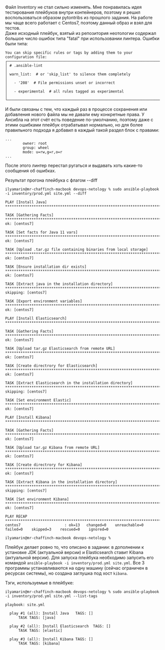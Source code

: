 Файл Inventory не стал сильно изменять. Мне понравилась идея тестирования плейбуков внутри контейнеров, поэтому я решил воспользоваться образом pytontribs из прошлого задания. На работе мы чаще всего работает с Centos7, поэтому данный образ и взял для тестов.  
Даже исходный плейбук, взятый из репозитория неотологии содержал большое число ошибок типа "fatal" при использовании линтера. Ошибки были типа:
```shell
You can skip specific rules or tags by adding them to your configuration file:                                                                                     
┌───────────────────────────────────────────────────────────────────────────────────────────────────────────────────────────────────────────────────────────────┐
│ # .ansible-lint                                                                                                                                               │ 
│ warn_list:  # or 'skip_list' to silence them completely                                                                                                       │ 
│   - '208'  # File permissions unset or incorrect                                                                                                              │ 
│   - experimental  # all rules tagged as experimental                                                                                                          │ 
└───────────────────────────────────────────────────────────────────────────────────────────────────────────────────────────────────────────────────────────────┘
```
И были связаны с тем, что каждый раз в процессе сохранения или добавления нового файла мы не давали ему конкретные права. У Ансибла на этот счёт есть поведение по-умолчанию, поэтому даже с этими ошибками плейбук отрабатывал нормально, но для более правильного подхода я добавил в каждый такой раздел блок с правами:
```shell
...
        owner: root
        group: wheel
        mode: u=rw,g=r,o=r
...
```
После этого линтер перестал ругаться и выдавать хоть какие-то сообщения об ошибках.  

Результат прогона плейбука с флагом --diff
```shell
ilyamarin@mr-chaffinch-macbook devops-netology % sudo ansible-playbook -i inventory/prod.yml site.yml --diff

PLAY [Install Java] ***************************************************************************************************************************************************

TASK [Gathering Facts] ************************************************************************************************************************************************
ok: [centos7]

TASK [Set facts for Java 11 vars] *************************************************************************************************************************************
ok: [centos7]

TASK [Upload .tar.gz file containing binaries from local storage] *****************************************************************************************************
ok: [centos7]

TASK [Ensure installation dir exists] *********************************************************************************************************************************
ok: [centos7]

TASK [Extract java in the installation directory] *********************************************************************************************************************
skipping: [centos7]

TASK [Export environment variables] ***********************************************************************************************************************************
ok: [centos7]

PLAY [Install Elasticsearch] ******************************************************************************************************************************************

TASK [Gathering Facts] ************************************************************************************************************************************************
ok: [centos7]

TASK [Upload tar.gz Elasticsearch from remote URL] ********************************************************************************************************************
ok: [centos7]

TASK [Create directrory for Elasticsearch] ****************************************************************************************************************************
ok: [centos7]

TASK [Extract Elasticsearch in the installation directory] ************************************************************************************************************
skipping: [centos7]

TASK [Set environment Elastic] ****************************************************************************************************************************************
ok: [centos7]

PLAY [Install Kibana] *************************************************************************************************************************************************

TASK [Gathering Facts] ************************************************************************************************************************************************
ok: [centos7]

TASK [Upload tar.gz Kibana from remote URL] ***************************************************************************************************************************
ok: [centos7]

TASK [Create directrory for Kibana] ***********************************************************************************************************************************
ok: [centos7]

TASK [Extract Kibana in the installation directory] *******************************************************************************************************************
skipping: [centos7]

TASK [Set environment Kibana] *****************************************************************************************************************************************
ok: [centos7]

PLAY RECAP ************************************************************************************************************************************************************
centos7                    : ok=13   changed=0    unreachable=0    failed=0    skipped=3    rescued=0    ignored=0   

ilyamarin@mr-chaffinch-macbook devops-netology % 
```
Плейбук делает ровно то, что описано в задании: в дополнении к установке JDK (актуальной версии) и Elasticsearch ставит Kibanа (актуальной версии). Для запуска плейбука необходимо запусить его командой ``ansible-playbook -i inventory/prod.yml site.yml``. Все 3 программы устанавливаются на одну машину (сейчас ограничен в ресурсах системы), но создана заглушка под хост ``kibana``.

Тэги, используемые в плейбуке:  
```
ilyamarin@mr-chaffinch-macbook devops-netology % sudo ansible-playbook -i inventory/prod.yml site.yml --list-tags

playbook: site.yml

  play #1 (all): Install Java   TAGS: []
      TASK TAGS: [java]

  play #2 (all): Install Elasticsearch  TAGS: []
      TASK TAGS: [elastic]

  play #3 (all): Install Kibana TAGS: []
      TASK TAGS: [kibana]
```